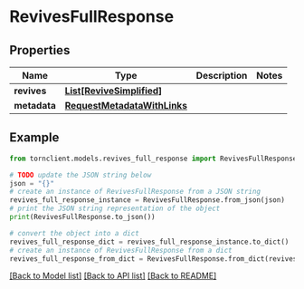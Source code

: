# RevivesFullResponse


## Properties

Name | Type | Description | Notes
------------ | ------------- | ------------- | -------------
**revives** | [**List[ReviveSimplified]**](ReviveSimplified.md) |  | 
**metadata** | [**RequestMetadataWithLinks**](RequestMetadataWithLinks.md) |  | 

## Example

```python
from tornclient.models.revives_full_response import RevivesFullResponse

# TODO update the JSON string below
json = "{}"
# create an instance of RevivesFullResponse from a JSON string
revives_full_response_instance = RevivesFullResponse.from_json(json)
# print the JSON string representation of the object
print(RevivesFullResponse.to_json())

# convert the object into a dict
revives_full_response_dict = revives_full_response_instance.to_dict()
# create an instance of RevivesFullResponse from a dict
revives_full_response_from_dict = RevivesFullResponse.from_dict(revives_full_response_dict)
```
[[Back to Model list]](../README.md#documentation-for-models) [[Back to API list]](../README.md#documentation-for-api-endpoints) [[Back to README]](../README.md)



